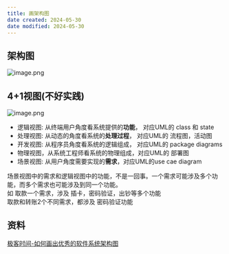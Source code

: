 ```yaml
---
title: 画架构图
date created: 2024-05-30
date modified: 2024-05-30
---
```


## 架构图

![image.png](http://image.clickear.top/20240530165601.png)

## 4+1视图(不好实践)

![image.png](http://image.clickear.top/20240530164934.png)

+ 逻辑视图: 从终端用户角度看系统提供的**功能**， 对应UML的 class 和 state
+ 处理视图: 从动态的角度看系统的**处理过程**， 对应UML的 流程图，活动图
+ 开发视图: 从程序员角度看系统的逻辑组成， 对应UML的 package diagrams
+ 物理视图，从系统工程师看系统的物理组成，对应UML的 部署图
+ 场景视图: 从用户角度需要实现的**需求**，对应UML的use cae diagram

场景视图中的需求和逻辑视图中的功能，不是一回事。一个需求可能涉及多个功能，而多个需求也可能涉及到同一个功能。  
如 取款一个需求，涉及 插卡，密码验证，出钞等多个功能  
取款和转账2个不同需求，都涉及 密码验证功能

## 资料

[极客时间-如何画出优秀的软件系统架构图](https://b.geekbang.org/member/course/detail/482815)
